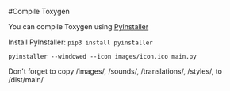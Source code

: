 #Compile Toxygen

You can compile Toxygen using [PyInstaller](http://www.pyinstaller.org/)

Install PyInstaller: 
``pip3 install pyinstaller``

``pyinstaller --windowed --icon images/icon.ico main.py``

Don't forget to copy /images/, /sounds/, /translations/, /styles/, to /dist/main/